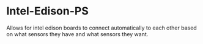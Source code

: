 # Intel-Edison-PS 
Allows for intel edison boards to connect automatically to each other based on what sensors they have and what sensors they want.
